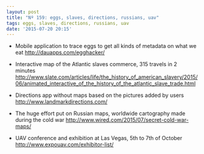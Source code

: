 ```yaml
---
layout: post
title: "Nº 159: eggs, slaves, directions, russians, uav"
tags: eggs, slaves, directions, russians, uav
date: '2015-07-20 20:15'
---
```


* Mobile application to trace eggs to get all kinds of metadata on what we eat
  http://dauapps.com/egghacker/

* Interactive map of the Atlantic slaves commerce, 315 travels in 2 minutes
  http://www.slate.com/articles/life/the_history_of_american_slavery/2015/06/animated_interactive_of_the_history_of_the_atlantic_slave_trade.html

* Directions app without maps based on the pictures added by users
  http://www.landmarkdirections.com/

* The huge effort put on Russian maps, worldwide cartography made during the cold war
  http://www.wired.com/2015/07/secret-cold-war-maps/

* UAV conference and exhibition at Las Vegas, 5th to 7th of October
  http://www.expouav.com/exhibitor-list/
